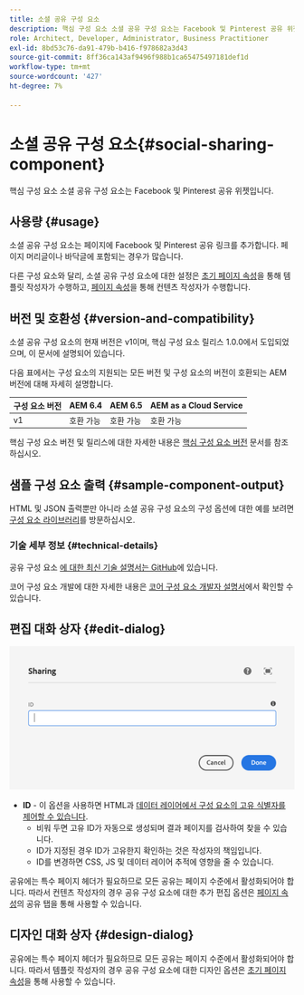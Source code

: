 ```yaml
---
title: 소셜 공유 구성 요소
description: 핵심 구성 요소 소셜 공유 구성 요소는 Facebook 및 Pinterest 공유 위젯입니다.
role: Architect, Developer, Administrator, Business Practitioner
exl-id: 8bd53c76-da91-479b-b416-f978682a3d43
source-git-commit: 8ff36ca143af9496f988b1ca65475497181def1d
workflow-type: tm+mt
source-wordcount: '427'
ht-degree: 7%

---
```


# 소셜 공유 구성 요소{#social-sharing-component}

핵심 구성 요소 소셜 공유 구성 요소는 Facebook 및 Pinterest 공유 위젯입니다.

## 사용량 {#usage}

소셜 공유 구성 요소는 페이지에 Facebook 및 Pinterest 공유 링크를 추가합니다. 페이지 머리글이나 바닥글에 포함되는 경우가 많습니다.

다른 구성 요소와 달리, 소셜 공유 구성 요소에 대한 설정은 [초기 페이지 속성](https://docs.adobe.com/content/help/en/experience-manager-cloud-service/sites/authoring/features/templates.html)을 통해 템플릿 작성자가 수행하고, [페이지 속성](https://docs.adobe.com/content/help/ko-KR/experience-manager-cloud-service/sites/authoring/fundamentals/page-properties.html)을 통해 컨텐츠 작성자가 수행합니다.

## 버전 및 호환성 {#version-and-compatibility}

소셜 공유 구성 요소의 현재 버전은 v1이며, 핵심 구성 요소 릴리스 1.0.0에서 도입되었으며, 이 문서에 설명되어 있습니다.

다음 표에서는 구성 요소의 지원되는 모든 버전 및 구성 요소의 버전이 호환되는 AEM 버전에 대해 자세히 설명합니다.

| 구성 요소 버전 | AEM 6.4 | AEM 6.5 | AEM as a Cloud Service |
|--- |--- |--- |---|
| v1 | 호환 가능 | 호환 가능 | 호환 가능 |

핵심 구성 요소 버전 및 릴리스에 대한 자세한 내용은 [핵심 구성 요소 버전](/help/versions.md) 문서를 참조하십시오.

## 샘플 구성 요소 출력 {#sample-component-output}

HTML 및 JSON 출력뿐만 아니라 소셜 공유 구성 요소의 구성 옵션에 대한 예를 보려면 [구성 요소 라이브러리](https://adobe.com/go/aem_cmp_library_sharing)를 방문하십시오.

### 기술 세부 정보 {#technical-details}

공유 구성 요소 [에 대한 최신 기술 설명서는 GitHub](https://adobe.com/go/aem_cmp_tech_sharing_v1)에 있습니다.

코어 구성 요소 개발에 대한 자세한 내용은 [코어 구성 요소 개발자 설명서](/help/developing/overview.md)에서 확인할 수 있습니다.

## 편집 대화 상자 {#edit-dialog}

![구성 요소의 편집 대화 상자 공유](/help/assets/sharing-edit.png)

* **ID**  - 이 옵션을 사용하면 HTML과  [데이터 레이어에서 구성 요소의 고유 식별자를 제어할 수 있습니다](/help/developing/data-layer/overview.md).
   * 비워 두면 고유 ID가 자동으로 생성되며 결과 페이지를 검사하여 찾을 수 있습니다.
   * ID가 지정된 경우 ID가 고유한지 확인하는 것은 작성자의 책임입니다.
   * ID를 변경하면 CSS, JS 및 데이터 레이어 추적에 영향을 줄 수 있습니다.

공유에는 특수 페이지 헤더가 필요하므로 모든 공유는 페이지 수준에서 활성화되어야 합니다. 따라서 컨텐츠 작성자의 경우 공유 구성 요소에 대한 추가 편집 옵션은 [페이지 속성](https://docs.adobe.com/content/help/en/experience-manager-cloud-service/sites/authoring/fundamentals/page-properties.html)의 공유 탭을 통해 사용할 수 있습니다.

## 디자인 대화 상자 {#design-dialog}

공유에는 특수 페이지 헤더가 필요하므로 모든 공유는 페이지 수준에서 활성화되어야 합니다. 따라서 템플릿 작성자의 경우 공유 구성 요소에 대한 디자인 옵션은 [초기 페이지 속성](https://docs.adobe.com/content/help/en/experience-manager-cloud-service/sites/authoring/features/templates.html)을 통해 사용할 수 있습니다.
